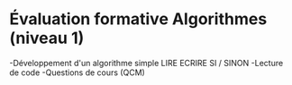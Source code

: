 # Évaluation formative Algorithmes (niveau 1)

-Développement d'un algorithme simple
LIRE
ECRIRE
SI / SINON
-Lecture de code 
-Questions de cours (QCM)
